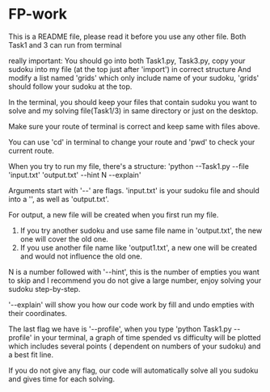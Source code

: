 # FP-work
This is a README file, please read it before you use any other file.
Both Task1 and 3 can run from terminal

really important:
You should go into both Task1.py, Task3.py, copy your sudoku into my file (at the top just after 'import') in correct structure 
And modify a list named 'grids' which only include name of your sudoku, 'grids' should follow your sudoku at the top.


In the terminal, you should keep your files that contain sudoku you want to solve and my solving file(Task1/3) in same directory or just on the desktop.

Make sure your route of terminal is correct and keep same with files above.

You can use 'cd' in terminal to change your route and 'pwd' to check your current route.

When you try to run my file, there's a structure: 'python --Task1.py --file 'input.txt' 'output.txt' --hint N --explain'

Arguments start with '--' are flags. 'input.txt' is your sudoku file and should into a '', as well as 'output.txt'. 

For output, a new file will be created when you first run my file.
1. If you try another sudoku and use same file name in 'output.txt', the new one will cover the old one.
2. If you use another file name like 'output1.txt', a new one will be created and would not influence the old one.

N is a number followed with '--hint', this is the number of empties you want to skip
and I recommend you do not give a large number, enjoy solving your sudoku step-by-step.

'--explain' will show you how our code work by fill and undo empties with their coordinates.

The last flag we have is '--profile', when you type 'python Task1.py --profile' in your terminal, a graph of 
time spended vs difficulty
will be plotted which includes several points ( dependent on numbers of your sudoku) and a best fit line.

If you do not give any flag, our code will automatically solve all you sudoku and gives time for each solving.
